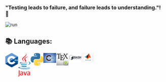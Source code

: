 ### "Testing leads to failure, and failure leads to understanding."! 👋
![run](https://media0.giphy.com/media/WfwzZpfH8Ejra/giphy.gif)

## 📚 Languages:

<img align="left" src="https://github.com/Alaamimi/Alaamimi/blob/main/Src/1200px-ISO_C%2B%2B_Logo.svg.png" width="40" />   
<img align="left" src="https://github.com/Alaamimi/Alaamimi/blob/main/Src/1200px-Java_Logo.svg.png" width="40" />   
<img align="left" src="https://github.com/Alaamimi/Alaamimi/blob/main/Src/768px-Python-logo-notext.svg.png" width="40" />
<img align="left" Src="https://github.com/Alaamimi/Alaamimi/blob/main/Src/images.jpeg" width="40"/>
<img align="left" src="https://github.com/Alaamimi/Alaamimi/blob/main/Src/1200px-TeXmaker_Logo.svg.png" width="40" />
<img align="left" src="https://github.com/Alaamimi/Alaamimi/blob/main/Src/download.png" width="40" />
<img align="left" src="https://github.com/Alaamimi/Alaamimi/blob/main/Src/kisspng-matlab-simulink-signal-processing-programming-lang-cube-island-online-survival-3d-5b3b394d2f1946.2068935715306079491929.jpg" width="40"/>
<!--
**Alaamimi/Alaamimi** is a ✨ _special_ ✨ repository because its `README.md` (this file) appears on your GitHub profile.


